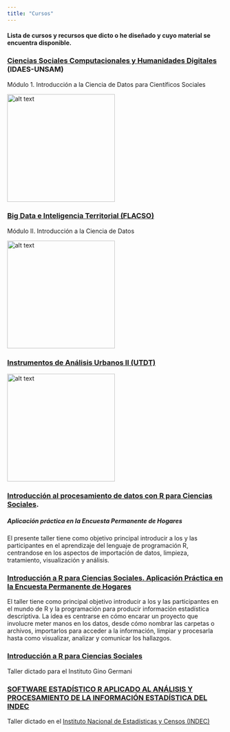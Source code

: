 ```yaml
---
title: "Cursos"
---
```


#### Lista de cursos y recursos que dicto o he diseñado y cuyo material se encuentra disponible.


### [Ciencias Sociales Computacionales y Humanidades Digitales](https://noticias.unsam.edu.ar/wp-content/uploads/2022/02/Cs-Computacionales-dga2022.pdf) (IDAES-UNSAM)

Módulo 1. Introducción a la Ciencia de Datos para Científicos Sociales


<img src="https://pbs.twimg.com/media/FL6J5E4XsAYMK4o?format=jpg&name=900x900" alt="alt text" width="250"/>


### [Big Data e Inteligencia Territorial (FLACSO)](https://www.flacso.org.ar/formacion-academica/big-data-e-inteligencia-territorial/)

Módulo II. Introducción a la Ciencia de Datos

<img src="https://www.flacso.org.ar/wp-content/uploads/2019/02/Big-Data-e-inteligencia-territorial.jpg" alt="alt text" width="250"/>



### [Instrumentos de Análisis Urbanos II (UTDT)](https://tuqmano.github.io/geo_utdt/index.html)

<img src="https://external-content.duckduckgo.com/iu/?u=https%3A%2F%2Ftse4.explicit.bing.net%2Fth%3Fid%3DOIP.WLI8yRvXeCIxCuEtK058iQEsBL%26pid%3DApi&f=1&ipt=6f47be1d7f0b426cd234031556866553ca46d0969fc60cb2e9b67205c846721f&ipo=images" alt="alt text" width="250"/>



### [Introducción al procesamiento de datos con R para Ciencias Sociales](https://intro-r-eph.netlify.app/). 
##### Aplicación práctica en la Encuesta Permanente de Hogares

El presente taller tiene como objetivo principal introducir a los y las participantes en el aprendizaje del lenguaje de programación R, centrandose en los aspectos de importación de datos, limpieza, tratamiento, visualización y análisis.

### [Introducción a R para Ciencias Sociales. Aplicación Práctica en la Encuesta Permanente de Hogares](https://pablotis.github.io/intro_r/)

El taller tiene como principal objetivo introducir a los y las participantes en el mundo de R y la programación para producir información estadística descriptiva. La idea es centrarse en cómo encarar un proyecto que involucre meter manos en los datos, desde cómo nombrar las carpetas o archivos, importarlos para acceder a la información, limpiar y procesarla hasta como visualizar, analizar y comunicar los hallazgos.


### [Introducción a R para Ciencias Sociales](https://pablotis.github.io/r_iigg/)

Taller dictado para el Instituto Gino Germani

### [SOFTWARE ESTADÍSTICO R APLICADO AL ANÁLISIS Y PROCESAMIENTO DE LA INFORMACIÓN ESTADÍSTICA DEL INDEC](https://github.com/pablotis/Curso_R_INDEC)

Taller dictado en el [Instituto Nacional de Estadísticas y Censos (INDEC)](https://www.indec.gob.ar/)